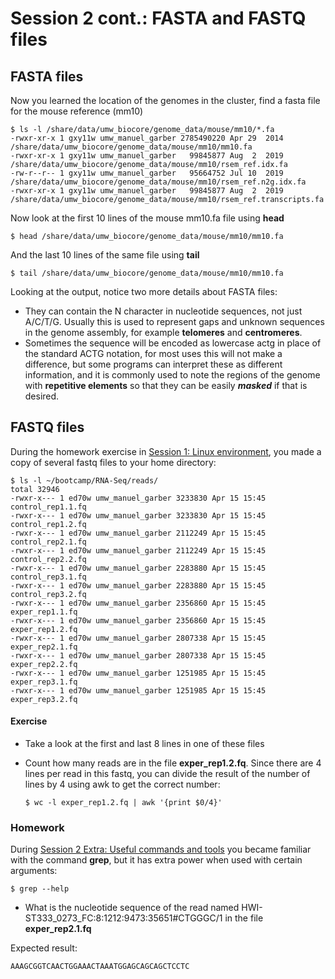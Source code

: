 # Session 2 cont.: FASTA and FASTQ files

## FASTA files
Now you learned the location of the genomes in the cluster, find a fasta file for the mouse reference (mm10)

```
$ ls -l /share/data/umw_biocore/genome_data/mouse/mm10/*.fa
-rwxr-xr-x 1 gxy11w umw_manuel_garber 2785490220 Apr 29  2014 /share/data/umw_biocore/genome_data/mouse/mm10/mm10.fa
-rwxr-xr-x 1 gxy11w umw_manuel_garber   99845877 Aug  2  2019 /share/data/umw_biocore/genome_data/mouse/mm10/rsem_ref.idx.fa
-rw-r--r-- 1 gxy11w umw_manuel_garber   95664752 Jul 10  2019 /share/data/umw_biocore/genome_data/mouse/mm10/rsem_ref.n2g.idx.fa
-rwxr-xr-x 1 gxy11w umw_manuel_garber   99845877 Aug  2  2019 /share/data/umw_biocore/genome_data/mouse/mm10/rsem_ref.transcripts.fa
```

Now look at the first 10 lines of the mouse mm10.fa file using **head**

```
$ head /share/data/umw_biocore/genome_data/mouse/mm10/mm10.fa
```

And the last 10 lines of the same file using **tail**

```
$ tail /share/data/umw_biocore/genome_data/mouse/mm10/mm10.fa
```
Looking at the output, notice two more details about FASTA files:
  * They can contain the N character in nucleotide sequences, not just A/C/T/G. Usually this is used to represent gaps and unknown sequences in the genome assembly, for example **telomeres** and **centromeres**.
  * Sometimes the sequence will be encoded as lowercase actg in place of the standard ACTG notation, for most uses this will not make a difference, but some programs can interpret these as different information, and it is commonly used to note the regions of the genome with **repetitive elements** so that they can be easily ***masked*** if that is desired.


## FASTQ files
During the homework exercise in [Session 1: Linux environment](session1/session1.md), you made a copy of several fastq files to your home directory:
```
$ ls -l ~/bootcamp/RNA-Seq/reads/
total 32946
-rwxr-x--- 1 ed70w umw_manuel_garber 3233830 Apr 15 15:45 control_rep1.1.fq
-rwxr-x--- 1 ed70w umw_manuel_garber 3233830 Apr 15 15:45 control_rep1.2.fq
-rwxr-x--- 1 ed70w umw_manuel_garber 2112249 Apr 15 15:45 control_rep2.1.fq
-rwxr-x--- 1 ed70w umw_manuel_garber 2112249 Apr 15 15:45 control_rep2.2.fq
-rwxr-x--- 1 ed70w umw_manuel_garber 2283880 Apr 15 15:45 control_rep3.1.fq
-rwxr-x--- 1 ed70w umw_manuel_garber 2283880 Apr 15 15:45 control_rep3.2.fq
-rwxr-x--- 1 ed70w umw_manuel_garber 2356860 Apr 15 15:45 exper_rep1.1.fq
-rwxr-x--- 1 ed70w umw_manuel_garber 2356860 Apr 15 15:45 exper_rep1.2.fq
-rwxr-x--- 1 ed70w umw_manuel_garber 2807338 Apr 15 15:45 exper_rep2.1.fq
-rwxr-x--- 1 ed70w umw_manuel_garber 2807338 Apr 15 15:45 exper_rep2.2.fq
-rwxr-x--- 1 ed70w umw_manuel_garber 1251985 Apr 15 15:45 exper_rep3.1.fq
-rwxr-x--- 1 ed70w umw_manuel_garber 1251985 Apr 15 15:45 exper_rep3.2.fq
```

#### Exercise
* Take a look at the first and last 8 lines in one of these files

* Count how many reads are in the file **exper_rep1.2.fq**. Since there are 4 lines per read in this fastq, you can divide the result of the number of lines by 4 using awk to get the correct number:
  ```
  $ wc -l exper_rep1.2.fq | awk '{print $0/4}'
  ```

### Homework
During [Session 2 Extra: Useful commands and tools](session2/usefull.md) you became familiar with the command **grep**, but it has extra power when used with certain arguments:
```
$ grep --help
```
* What is the nucleotide sequence of the read named HWI-ST333_0273_FC:8:1212:9473:35651#CTGGGC/1 in the file **exper_rep2.1.fq**


Expected result:
```
AAAGCGGTCAACTGGAAACTAAATGGAGCAGCAGCTCCTC
```
